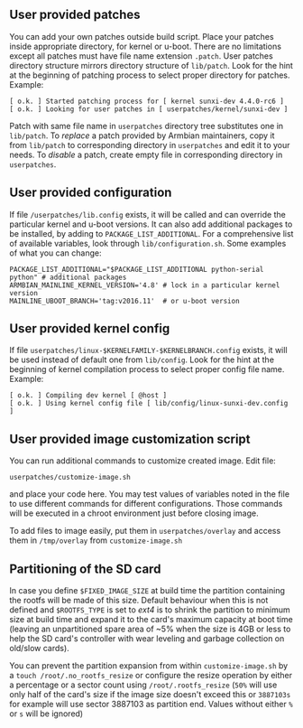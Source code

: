 ## User provided patches
You can add your own patches outside build script. Place your patches inside appropriate directory, for kernel or u-boot. There are no limitations except all patches must have file name extension `.patch`. User patches directory structure mirrors directory structure of `lib/patch`. Look for the hint at the beginning of patching process to select proper directory for patches. Example:

    [ o.k. ] Started patching process for [ kernel sunxi-dev 4.4.0-rc6 ]
    [ o.k. ] Looking for user patches in [ userpatches/kernel/sunxi-dev ]

Patch with same file name in `userpatches` directory tree substitutes one in `lib/patch`. To _replace_ a patch provided by Armbian maintainers, copy it from `lib/patch` to corresponding directory in `userpatches` and edit it to your needs. To _disable_ a patch, create empty file in corresponding directory in `userpatches`.

## User provided configuration
If file `/userpatches/lib.config` exists, it will be called and can override the particular kernel and u-boot versions. It can also add additional packages to be installed, by adding to `PACKAGE_LIST_ADDITIONAL`. For a comprehensive list of available variables, look through  `lib/configuration.sh`. Some examples of what you can change:

    PACKAGE_LIST_ADDITIONAL="$PACKAGE_LIST_ADDITIONAL python-serial python" # additional packages
    ARMBIAN_MAINLINE_KERNEL_VERSION='4.8' # lock in a particular kernel version
    MAINLINE_UBOOT_BRANCH='tag:v2016.11'  # or u-boot version

## User provided kernel config
If file `userpatches/linux-$KERNELFAMILY-$KERNELBRANCH.config` exists, it will be used instead of default one from `lib/config`. Look for the hint at the beginning of kernel compilation process to select proper config file name. Example:

    [ o.k. ] Compiling dev kernel [ @host ]
    [ o.k. ] Using kernel config file [ lib/config/linux-sunxi-dev.config ]

## User provided image customization script
You can run additional commands to customize created image. Edit file:

    userpatches/customize-image.sh

and place your code here. You may test values of variables noted in the file to use different commands for different configurations. Those commands will be executed in a chroot environment just before closing image.

To add files to image easily, put them in `userpatches/overlay` and access them in `/tmp/overlay` from `customize-image.sh`

## Partitioning of the SD card

In case you define `$FIXED_IMAGE_SIZE` at build time the partition containing the rootfs will be made of this size. Default behaviour when this is not defined and `$ROOTFS_TYPE` is set to _ext4_ is to shrink the partition to minimum size at build time and expand it to the card's maximum capacity at boot time (leaving an unpartitioned spare area of ~5% when the size is 4GB or less to help the SD card's controller with wear leveling and garbage collection on old/slow cards).

You can prevent the partition expansion from within `customize-image.sh` by a `touch /root/.no_rootfs_resize` or configure the resize operation by either a percentage or a sector count using `/root/.rootfs_resize` (`50%` will use only half of the card's size if the image size doesn't exceed this or `3887103s` for example will use sector 3887103 as partition end. Values without either `%` or `s` will be ignored)